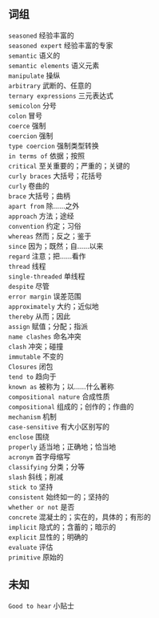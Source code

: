 ## 词组

`seasoned` 经验丰富的      
`seasoned expert` 经验丰富的专家    
`semantic` 语义的  
`semantic elements` 语义元素    
`manipulate` 操纵    
`arbitrary` 武断的、任意的  
`ternary expressions` 三元表达式    
`semicolon` 分号  
`colon`  冒号  
`coerce` 强制       
`coercion` 强制      
`type coercion` 强制类型转换   
`in terms of` 依据；按照      
`critical` 至关重要的；严重的；关键的  
`curly braces` 大括号；花括号  
`curly` 卷曲的  
`brace` 大括号；曲柄  
`apart from` 除……之外  
`approach` 方法；途经      
`convention` 约定；习俗  
`whereas` 然而；反之；鉴于  
`since` 因为；既然；自……以来  
`regard` 注意；把……看作  
`thread` 线程  
`single-threaded` 单线程  
`despite` 尽管    
`error margin` 误差范围    
`approximately` 大约；近似地      
`thereby` 从而；因此    
`assign` 赋值；分配；指派  
`name clashes` 命名冲突  
`clash` 冲突；碰撞  
`immutable` 不变的    
`Closures` 闭包     
`tend to` 趋向于  
`known as` 被称为；以……什么著称  
`compositional nature` 合成性质  
`compositional`  组成的；创作的；作曲的   
`mechanism` 机制  
`case-sensitive` 有大小区别写的  
`enclose` 围绕  
`properly` 适当地；正确地；恰当地  
`acronym` 首字母缩写  
`classifying` 分类；分等  
`slash` 斜线；削减    
`stick to` 坚持  
`consistent` 始终如一的；坚持的    
`whether or not` 是否  
`concrete` 混凝土的；实在的，具体的；有形的  
`implicit` 隐式的；含蓄的；暗示的  
`explicit` 显性的；明确的    
`evaluate` 评估  
`primitive` 原始的  


## 未知

`Good to hear` 小贴士
